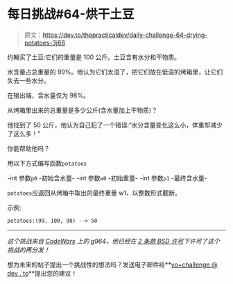 # 每日挑战#64-烘干土豆

> 原文：<https://dev.to/thepracticaldev/daily-challenge-64-drying-potatoes-3j66>

约翰买了土豆:它们的重量是 100 公斤。土豆含有水分和干物质。

水含量占总重量的 99%。他认为它们太湿了，把它们放在低温的烤箱里，让它们失去一些水分。

在输出端，含水量仅为 98%。

从烤箱里出来的总重量是多少公斤(含水量加上干物质)？

他找到了 50 公斤，他认为自己犯了一个错误:“水分含量变化这么小，体重却减少了这么多！”

你能帮助他吗？

用以下方式编写函数`potatoes`

-int 参数`p0` -初始含水量-
-int 参数`w0` -初始重量-
-int 参数`p1` -最终含水量-

`potatoes`应返回从烤箱中取出的最终重量 w1，以整数形式截断。

示例:

`potatoes:(99, 100, 98) --> 50`

* * *

*这个挑战来自 [CodeWars](https://codewars.com/) 上的 g964，他已经在 [2 条款 BSD 许可](https://opensource.org/licenses/BSD-2-Clause)下许可了这个挑战的再分发！*

想为未来的帖子提出一个挑战性的想法吗？发送电子邮件给**[yo+challenge @ dev . to](mailto:yo+challenge@dev.to)**提出您的建议！
